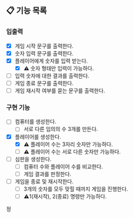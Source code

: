 ## 📋 기능 목록

### 입출력

- [x] 게임 시작 문구를 출력한다.
- [x] 숫자 입력 문구를 출력한다.
- [x] 플레이어에게 숫자를 입력 받는다.
    - [x] ⚠️ 숫자 형태만 입력이 가능하다.
- [ ] 입력 숫자에 대한 결과를 출력한다.
- [ ] 게임 종료 문구를 출력한다.
- [ ] 게임 재시작 여부를 묻는 문구를 출력한다.

### 구현 기능

- [ ] 컴퓨터를 생성한다.
    - [ ] 서로 다른 임의의 수 3개를 만든다.
- [x] 플레이어를 생성한다.
    - [x] ⚠️ 플레이어 수는 3자리 숫자만 가능하다.
    - [ ] ⚠️ 플레이어 수는 서로 다른 숫자만 가능하다.
- [ ] 심판을 생성한다.
    - [ ] 컴퓨터 수와 플레이어 수를 비교한다.
    - [ ] 게임 결과를 판정한다.
- [ ] 게임을 종료 및 재시작한다.
    - [ ] 3개의 숫자를 모두 맞힐 때까지 게임을 진행한다.
    - [ ] ⚠️1(재시작), 2(종료) 명령만 가능하다.

정
